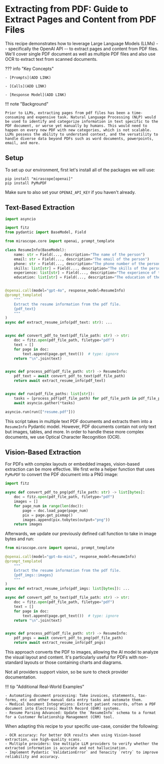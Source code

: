 # Extracting from PDF: Guide to Extract Pages and Content from PDF Files

This recipe demonstrates how to leverage Large Language Models (LLMs) -- specifically the OpenAI API -- to extract pages and content from PDF files. We'll cover single PDF document as well as multiple PDF files and also use OCR to extract text from scanned documents.

??? info "Key Concepts"

    - [Prompts](ADD LINK)

    - [Calls](ADD LINK)

    - [Response Model](ADD LINK)

!!! note "Background"

    Prior to LLMs, extracting pages from pdf files has been a time-consuming and expensive task. Natural Language Processing (NLP) would be used to identify and categorize information in text specific to the PDF document, or worse yet manually by humans. This would need to happen on every new PDF with new categories, which is not scalable. LLMs possess the ability to understand context, and the versatility to handle diverse data beyond PDFs such as word documents, powerpoints, email, and more.

## Setup

To set up our environment, first let's install all of the packages we will use:

```shell
pip install "mirascope[openai]"
pip install PyMuPDF
```

Make sure to also set your `OPENAI_API_KEY` if you haven't already.

## Text-Based Extraction

```python
import asyncio

import fitz
from pydantic import BaseModel, Field

from mirascope.core import openai, prompt_template

class ResumeInfo(BaseModel):
    name: str = Field(..., description="The name of the person")
    email: str = Field(..., description="The email of the person")
    phone: str = Field(..., description="The phone number of the person")
    skills: list[str] = Field(..., description="The skills of the person")
    experience: list[str] = Field(..., description="The experience of the person")
    education: list[str] = Field(..., description="The education of the person")


@openai.call(model="gpt-4o", response_model=ResumeInfo)
@prompt_template(
    """
    Extract the resume information from the pdf file.
    {pdf_text}
    """
)
async def extract_resume_info(pdf_text: str): ...


async def convert_pdf_to_text(pdf_file_path: str) -> str:
    doc = fitz.open(pdf_file_path, filetype="pdf")
    text = []
    for page in doc:
        text.append(page.get_text())  # type: ignore
    return "\n".join(text)


async def process_pdf(pdf_file_path: str) -> ResumeInfo:
    pdf_text = await convert_pdf_to_text(pdf_file_path)
    return await extract_resume_info(pdf_text)


async def run(pdf_file_paths: list[str]):
    tasks = [process_pdf(pdf_file_path) for pdf_file_path in pdf_file_paths]
    await asyncio.gather(*tasks)

asyncio.run(run(["resume.pdf"]))
```

This script takes in multiple text PDF documents and extracts them into a `ResumeInfo` Pydantic model. However, PDF documents contain not only text but images, tables, and more. In order to handle these more complex documents, we use Optical Character Recognition (OCR).

## Vision-Based Extraction

For PDFs with complex layouts or embedded images, vision-based extraction can be more effective. We first write a helper function that uses `PyMuPDF` to convert the PDF document into a PNG image:

```python
import fitz

async def convert_pdf_to_png(pdf_file_path: str) -> list[bytes]:
    doc = fitz.open(pdf_file_path, filetype="pdf")
    images = []
    for page_num in range(len(doc)):
        page = doc.load_page(page_num)
        pix = page.get_pixmap()
        images.append(pix.tobytes(output="png"))
    return images
```

Afterwards, we update our previously defined call function to take in image bytes and run:

```python
from mirascope.core import openai, prompt_template

@openai.call(model="gpt-4o-mini", response_model=ResumeInfo)
@prompt_template(
    """
    Extract the resume information from the pdf file.
    {pdf_imgs::images}
    """
)
async def extract_resume_info(pdf_imgs: list[bytes]): ...

async def convert_pdf_to_text(pdf_file_path: str) -> str:
    doc = fitz.open(pdf_file_path, filetype="pdf")
    text = []
    for page in doc:
        text.append(page.get_text())  # type: ignore
    return "\n".join(text)


async def process_pdf(pdf_file_path: str) -> ResumeInfo:
    pdf_pngs = await convert_pdf_to_png(pdf_file_path)
    return await extract_resume_info(pdf_pngs)
```

This approach converts the PDF to images, allowing the AI model to analyze the visual layout and content. It's particularly useful for PDFs with non-standard layouts or those containing charts and diagrams.

Not all providers support vision, so be sure to check provider documentation.

!!! tip "Additional Real-World Examples"

    - Automating document processing: Take invoices, statements, tax-forms, etc and other manual data entry tasks and automate them.
    - Medical Document Integrations: Extract patient records, often a PDF document into Electronic Health Record (EHR) systems.
    - Resume Parsing Advanced: Update the `ResumeInfo` schema to a format for a Customer Relationship Management (CRM) tool.

When adapting this recipe to your specific use-case, consider the following:

    - OCR accuracy: For better OCR results when using Vision-based extraction, use high-quality scans.
    - Multiple providers: Use multiple LLM providers to verify whether the extracted information is accurate and not hallucination.
    - Implement Pydantic `ValidationError` and Tenacity `retry` to improve reliability and accuracy.
